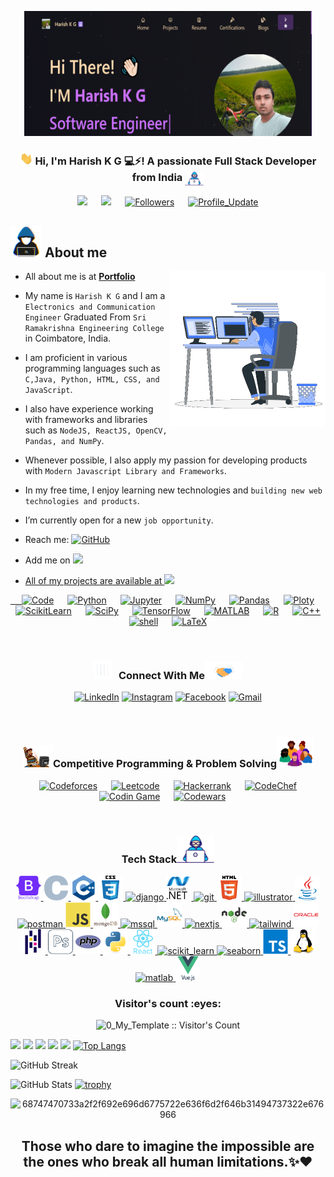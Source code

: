 <p align="center">   
  <img      src="https://github.com/kghthor/Personal-Portfolio/blob/master/src/images/profile.png" height="200"/>      
</p>         
       
<h3 align="center">     
    <img  src="https://github.com/kghthor/awesome-github-profile-readme-templates-main/blob/master/Gif%20Files/hello.gif" width="21"></a> Hi, I'm Harish K G 💻⚡! A passionate Full Stack Developer from India  <img align="center" alt="GIF" width="30"  src="https://github.com/kghthor/awesome-github-profile-readme-templates-main/blob/master/Gif%20Files/Developer.gif" width="36"/>
</h3>
  
<p align="center">
    &emsp;
    <a href="https://hits.seeyoufarm.com"><img src="https://hits.seeyoufarm.com/api/count/incr/badge.svg?url=https%3A%2F%2Fgithub.com%2F0_My_Template%2F%26title%3DProfile%2520Views&count_bg=%2379C83D&title_bg=%23555555&icon=counter-strike.svg&icon_color=%23E7E7E7&title=Profile+Views&edge_flat=false"/></a>
    &emsp;
    <a href="https://github.com/kghthor/kghthor/pulse" alt="Activity"><img src="https://img.shields.io/github/commit-activity/m/kghthor/kghthor" /></a>
    &emsp;
    <a href="https://github.com/kghthor?tab=followers"><img alt="Followers" src="https://img.shields.io/github/followers/kghthor?color=4C1&logo=github"></a>
    &emsp;
    <a href="https://github.com/kghthor/kghthor" target="_blank"><img alt="Profile_Update" src="https://img.shields.io/github/last-commit/kghthor/kghthor?label=Profile%20update&style=fflat-square"></a>
    &emsp;
</p> 



## <picture><img src = "https://github.com/kghthor/awesome-github-profile-readme-templates-main/blob/master/Gif%20Files/about_me.gif?raw=true" width = 50px></picture> About me
<picture> <img align="right" src="https://github.com/kghthor/awesome-github-profile-readme-templates-main/blob/master/Gif%20Files/programming.gif" width = 250px></picture>

- All about me is at **[Portfolio](https://kghthor.netlify.app/)**

- My name is `Harish K G` and I am a `Electronics and Communication Engineer` Graduated From `Sri Ramakrishna Engineering College` in Coimbatore, India.

- I am proficient in various programming languages such as `C,Java, Python, HTML, CSS, and JavaScript`.

- I also have experience working with frameworks and libraries such as `NodeJS, ReactJS, OpenCV, Pandas, and NumPy`.

- Whenever possible, I also apply my passion for developing products with `Modern Javascript Library and Frameworks`.

- In my free time, I enjoy learning new technologies and `building new web technologies and products`.

- I’m currently open for a new `job opportunity`.
  
- Reach me: <a href="mailto:harishindian123@gmail.com" target="_blank"><img alt="GitHub" src="https://img.shields.io/badge/-harishindian123@gmail.com-c14438?style=flat-square&logo=Gmail&logoColor=white"></a>

- Add me on <a href="https://www.linkedin.com/in/kghthor/" target="_blank"><img src="https://img.shields.io/badge/LinkedIn-green">

- All of my projects are available at <a href="https://github.com/kghthor/" target="_blank"><img src="https://img.shields.io/badge/Github-008080">

<p align="center">
    &emsp;
    <a href="https://github.com/kghthor?tab=repositories" target="_blank"><img alt="Code" src="https://img.shields.io/badge/-code-000000?style=flat-square&logo=Plex&logoColor=white"></a>
    &emsp;
    <a href="https://github.com/kghthor?tab=repositories&language=python" target="_blank"><img alt="Python" src="https://img.shields.io/badge/Python-FFD43B?style=flat-square&logo=python&logoColor=darkgreen"></a>
    &emsp;
    <a href="https://github.com/kghthor?tab=repositories&language=Jupyter Notebook" target="_blank"><img alt="Jupyter" src="https://img.shields.io/badge/Jupyter-F37626.svg?&style=flat-square&logo=Jupyter&logoColor=white"></a>
    &emsp;
    <a href="https://github.com/kghthor/09_Python_NumPy_Module" target="_blank"><img alt="NumPy" src="https://img.shields.io/badge/Numpy-777BB4?style=flat-square&logo=numpy&logoColor=white"></a>
    &emsp;
    <a href="https://github.com/kghthor/10_Python_Pandas_Module" target="_blank"><img alt="Pandas" src="https://img.shields.io/badge/Pandas-2C2D72?style=flat-square&logo=pandas&logoColor=white"></a>
    &emsp;
    <a href="https://github.com/kghthor/11_Python_Matplotlib_Module" target="_blank"><img alt="Ploty" src="https://img.shields.io/badge/Plotly-%233F4F75?style=flat-square&logo=plotly&logoColor=white"></a>
    &emsp;
    <a href="https://github.com/kghthor/Python_Decision_Tree_and_Random_Forest" target="_blank"><img alt="ScikitLearn" src="https://img.shields.io/badge/scikit_learn-F7931E?style=flat-square&logo=scikit-learn&logoColor=white"></a>
    &emsp;
    <a href="https://github.com/kghthor/93_Python_Data_Analytics_Projects" target="_blank"><img alt="SciPy" src="https://img.shields.io/badge/SciPy-%230C55A5?style=flat-square&logo=scipy&logoColor=white"></a>
    &emsp;
    <a href="https://github.com/kghthor/93_Python_Data_Analytics_Projects" target="_blank"><img alt="TensorFlow" src="https://img.shields.io/badge/TensorFlow-FF6F00?style=flat-square&logo=TensorFlow&logoColor=white"></a>
    &emsp;
    <a href="https://github.com/kghthor?tab=repositories&language=matlab" target="_blank"><img alt="MATLAB" src="https://img.shields.io/badge/-MATLAB-fb4f14?style=flat-square&logo=Mathworks&logoColor=white"></a>
    &emsp;
    <a href="https://github.com/kghthor?tab=repositories&language=r" target="_blank"><img alt="R" src="https://img.shields.io/badge/-R-276DC3?style=flat-square&logo=R&logoColor=white"></a>
    &emsp;
    <a href="https://github.com/kghthor?tab=repositories&language=c%2B%2B" target="_blank"><img alt="C++" src="https://img.shields.io/badge/-C%2B%2B-00599C?style=flat-square&logo=C%2B%2B&logoColor=white"></a>
    &emsp;
    <a href="https://github.com/kghthor?tab=repositories&language=shell" target="_blank"><img alt="shell" src="https://img.shields.io/badge/-shell-5391FE?style=flat-square&logo=PowerShell&logoColor=white"></a> 
    &emsp;
    <a href="https://github.com/kghthor?tab=repositories&language=TeX" target="_blank"><img alt="LaTeX" src="https://img.shields.io/badge/-LaTeX-008080?style=flat-square&logo=LaTeX&logoColor=white"></a>
    &emsp;
</p>
<br />

<div align="center">
<h3> <img src="https://github.com/kghthor/awesome-github-profile-readme-templates-main/blob/master/Gif%20Files/bar.gif" width="30" height="30" style="margin-right: 10px;">Connect With Me<img src="https://github.com/kghthor/awesome-github-profile-readme-templates-main/blob/master/Gif%20Files/Handshake.gif" width="60">
</h3> 
<p align="center">
    <a href="https://www.linkedin.com/in/kghthor" target="_blank"><img alt="LinkedIn" width="25px" src="https://github.com/TheDudeThatCode/TheDudeThatCode/blob/master/Assets/Linkedin.svg"></a>
    <a href="https://www.instagram.com/kghthor" target="_blank"><img alt="Instagram" width="25px" src="https://github.com/TheDudeThatCode/TheDudeThatCode/blob/master/Assets/Instagram.svg"></a>
    <a href="https://www.facebook.com/kgharish.kgharish" target="_blank"><img alt="Facebook" width="25px" src="https://upload.wikimedia.org/wikipedia/commons/5/51/Facebook_f_logo_%282019%29.svg"></a>
    <a href="mailto:playgod378@gmail.com" target="_blank"><img alt="Gmail" width="25px" src="https://github.com/TheDudeThatCode/TheDudeThatCode/blob/master/Assets/Gmail.svg"></a> 
</p></div> 
<br />
  

<div align="center">
<h3><picture> <img src = "https://github.com/kghthor/awesome-github-profile-readme-templates-main/blob/master/Gif%20Files/CP_PS.gif" width = 50px></picture>Competitive Programming & Problem Solving<img src="https://github.com/kghthor/awesome-github-profile-readme-templates-main/blob/master/Gif%20Files/colaborate.gif" width="60">
</h3>
<p align="center">
    &emsp;
    <a href=""><img alt = "Codeforces" src="https://img.shields.io/badge/CodeForces%20-%231F8ACB.svg?style=plastic&logo=codeforces&logoColor=white" /></a>	
  &emsp;
    <a href=https://leetcode.com/u/kghthor/><img alt = "Leetcode" src="https://img.shields.io/badge/LeetCode%20-%23FFA116.svg?style=plastic&logo=leetcode&logoColor=black" /></a>
  &emsp;
    <a href="https://www.hackerrank.com/profile/kghthor"><img alt = "Hackerrank" src="https://img.shields.io/badge/HackerRank-%232EC866.svg?style=plastic&logo=hackerrank&logoColor=black" /></a>
  &emsp;
    <a href="h"><img alt = "CodeChef" src="https://img.shields.io/badge/Codechef-%235B4638.svg?style=plastic&logo=codechef&logoColor=white" /></a>
  &emsp;
    <a href=""><img alt = "Codin Game" src="https://img.shields.io/badge/CodinGame-%23F2BB13.svg?&style=plastic&logo=codingame&logoColor=black" /></a>
  &emsp;
    <a href=""><img alt = "Codewars" src="https://img.shields.io/badge/CodeWars-%232EC866.svg?&style=plastic&logo=CodeWars&logoColor=black" /></a>
  &emsp;

</p></div>
<br />

<div align="center">
<h3> Tech Stack<img src="https://github.com/kghthor/awesome-github-profile-readme-templates-main/blob/master/Gif%20Files/Developer.gif" width="60">
</h3>
<p align="center"> <a href="https://getbootstrap.com" target="_blank" rel="noreferrer"> <img src="https://raw.githubusercontent.com/devicons/devicon/master/icons/bootstrap/bootstrap-plain-wordmark.svg" alt="bootstrap" width="40" height="40"/> </a> <a href="https://www.cprogramming.com/" target="_blank" rel="noreferrer"> <img src="https://raw.githubusercontent.com/devicons/devicon/master/icons/c/c-original.svg" alt="c" width="40" height="40"/> </a> <a href="https://www.w3schools.com/cpp/" target="_blank" rel="noreferrer"> <img src="https://raw.githubusercontent.com/devicons/devicon/master/icons/cplusplus/cplusplus-original.svg" alt="cplusplus" width="40" height="40"/> </a> <a href="https://www.w3schools.com/css/" target="_blank" rel="noreferrer"> <img src="https://raw.githubusercontent.com/devicons/devicon/master/icons/css3/css3-original-wordmark.svg" alt="css3" width="40" height="40"/> </a> <a href="https://www.djangoproject.com/" target="_blank" rel="noreferrer"> <img src="https://cdn.worldvectorlogo.com/logos/django.svg" alt="django" width="40" height="40"/> </a> <a href="https://dotnet.microsoft.com/" target="_blank" rel="noreferrer"> <img src="https://raw.githubusercontent.com/devicons/devicon/master/icons/dot-net/dot-net-original-wordmark.svg" alt="dotnet" width="40" height="40"/> </a> <a href="https://git-scm.com/" target="_blank" rel="noreferrer"> <img src="https://www.vectorlogo.zone/logos/git-scm/git-scm-icon.svg" alt="git" width="40" height="40"/> </a> <a href="https://www.w3.org/html/" target="_blank" rel="noreferrer"> <img src="https://raw.githubusercontent.com/devicons/devicon/master/icons/html5/html5-original-wordmark.svg" alt="html5" width="40" height="40"/> </a> <a href="https://www.adobe.com/in/products/illustrator.html" target="_blank" rel="noreferrer"> <img src="https://www.vectorlogo.zone/logos/adobe_illustrator/adobe_illustrator-icon.svg" alt="illustrator" width="40" height="40"/> </a> <a href="https://www.java.com" target="_blank" rel="noreferrer"> <img src="https://raw.githubusercontent.com/devicons/devicon/master/icons/java/java-original.svg" alt="java" width="40" height="40"/> </a><a href="https://postman.com" target="_blank" rel="noreferrer"> <img src="https://www.vectorlogo.zone/logos/getpostman/getpostman-icon.svg" alt="postman" width="40" height="40"/> </a> <a href="https://developer.mozilla.org/en-US/docs/Web/JavaScript" target="_blank" rel="noreferrer"> <img src="https://raw.githubusercontent.com/devicons/devicon/master/icons/javascript/javascript-original.svg" alt="javascript" width="40" height="40"/> </a> </a> <a href="https://www.mongodb.com/" target="_blank" rel="noreferrer"> <img src="https://raw.githubusercontent.com/devicons/devicon/master/icons/mongodb/mongodb-original-wordmark.svg" alt="mongodb" width="40" height="40"/> </a> <a href="https://www.microsoft.com/en-us/sql-server" target="_blank" rel="noreferrer"> <img src="https://www.svgrepo.com/show/303229/microsoft-sql-server-logo.svg" alt="mssql" width="40" height="40"/> </a> <a href="https://www.mysql.com/" target="_blank" rel="noreferrer"> <img src="https://raw.githubusercontent.com/devicons/devicon/master/icons/mysql/mysql-original-wordmark.svg" alt="mysql" width="40" height="40"/> </a> <a href="https://nextjs.org/" target="_blank" rel="noreferrer"> <img src="https://cdn.worldvectorlogo.com/logos/nextjs-2.svg" alt="nextjs" width="40" height="40"/> </a> <a href="https://nodejs.org" target="_blank" rel="noreferrer"> <img src="https://raw.githubusercontent.com/devicons/devicon/master/icons/nodejs/nodejs-original-wordmark.svg" alt="nodejs" width="40" height="40"/> </a><a href="https://tailwindcss.com/" target="_blank" rel="noreferrer"> <img src="https://www.vectorlogo.zone/logos/tailwindcss/tailwindcss-icon.svg" alt="tailwind" width="40" height="40"/> </a> <a href="https://www.oracle.com/" target="_blank" rel="noreferrer"> <img src="https://raw.githubusercontent.com/devicons/devicon/master/icons/oracle/oracle-original.svg" alt="oracle" width="40" height="40"/> </a> <a href="https://pandas.pydata.org/" target="_blank" rel="noreferrer"> <img src="https://raw.githubusercontent.com/devicons/devicon/2ae2a900d2f041da66e950e4d48052658d850630/icons/pandas/pandas-original.svg" alt="pandas" width="40" height="40"/> </a> <a href="https://www.photoshop.com/en" target="_blank" rel="noreferrer"> <img src="https://raw.githubusercontent.com/devicons/devicon/master/icons/photoshop/photoshop-line.svg" alt="photoshop" width="40" height="40"/> </a> <a href="https://www.php.net" target="_blank" rel="noreferrer"> <img src="https://raw.githubusercontent.com/devicons/devicon/master/icons/php/php-original.svg" alt="php" width="40" height="40"/> </a> <a href="https://www.python.org" target="_blank" rel="noreferrer"> <img src="https://raw.githubusercontent.com/devicons/devicon/master/icons/python/python-original.svg" alt="python" width="40" height="40"/> </a> <a href="https://reactjs.org/" target="_blank" rel="noreferrer"> <img src="https://raw.githubusercontent.com/devicons/devicon/master/icons/react/react-original-wordmark.svg" alt="react" width="40" height="40"/> </a> <a href="https://scikit-learn.org/" target="_blank" rel="noreferrer"> <img src="https://upload.wikimedia.org/wikipedia/commons/0/05/Scikit_learn_logo_small.svg" alt="scikit_learn" width="40" height="40"/> </a> <a href="https://seaborn.pydata.org/" target="_blank" rel="noreferrer"> <img src="https://seaborn.pydata.org/_images/logo-mark-lightbg.svg" alt="seaborn" width="40" height="40"/> </a> <a href="https://www.typescriptlang.org/" target="_blank" rel="noreferrer"> <img src="https://raw.githubusercontent.com/devicons/devicon/master/icons/typescript/typescript-original.svg" alt="typescript" width="40" height="40"/> </a><a href="https://www.linux.org/" target="_blank" rel="noreferrer"> <img src="https://raw.githubusercontent.com/devicons/devicon/master/icons/linux/linux-original.svg" alt="linux" width="40" height="40"/> </a> <a href="https://www.mathworks.com/" target="_blank" rel="noreferrer"> <img src="https://upload.wikimedia.org/wikipedia/commons/2/21/Matlab_Logo.png" alt="matlab" width="40" height="40"/> </a> <a href="https://vuejs.org/" target="_blank" rel="noreferrer"> <img src="https://raw.githubusercontent.com/devicons/devicon/master/icons/vuejs/vuejs-original-wordmark.svg" alt="vuejs" width="40" height="40"/> </a> </p></div>
 
<div align="center">
  <h3 align="center">Visitor's count :eyes:</h3>
<p align="center"><img src="https://profile-counter.glitch.me/{0_My_Template}/count.svg" alt="0_My_Template :: Visitor's Count" /></p>
</div>
    
![](http://github-profile-summary-cards.vercel.app/api/cards/profile-details?username=kghthor&theme=2077)
![](http://github-profile-summary-cards.vercel.app/api/cards/repos-per-language?username=kghthor&theme=2077)
![](http://github-profile-summary-cards.vercel.app/api/cards/most-commit-language?username=kghthor&theme=2077)
![](http://github-profile-summary-cards.vercel.app/api/cards/stats?username=kghthor&theme=2077)
![](http://github-profile-summary-cards.vercel.app/api/cards/productive-time?username=kghthor&theme=2077&utcOffset=6)
[![Top Langs](https://github-readme-stats.vercel.app/api/top-langs/?username=kghthor&layout=compact&theme=algolia&langs_count=20&hide_border=true)](https://github.com/kghthor/github-readme-stats)

![GitHub Streak](https://github-readme-streak-stats.herokuapp.com/?user=kghthor&theme=dark)



![GitHub Stats](https://github-readme-stats.vercel.app/api?username=kghthor&show_icons=true&theme=dark)
[![trophy](https://github-profile-trophy.vercel.app/?username=kghthor&theme=dracula)](https://github.com/kghthor/github-profile-trophy)
<br /> 
<div align='center'>
  
![68747470733a2f2f692e696d6775722e636f6d2f646b31494737322e676966](https://user-images.githubusercontent.com/68494604/116209755-d90a6180-a75f-11eb-92ef-650bd533e0da.gif)

## <b>Those who dare to imagine the impossible are the ones who break all human limitations.✨❤</b>

</div>
